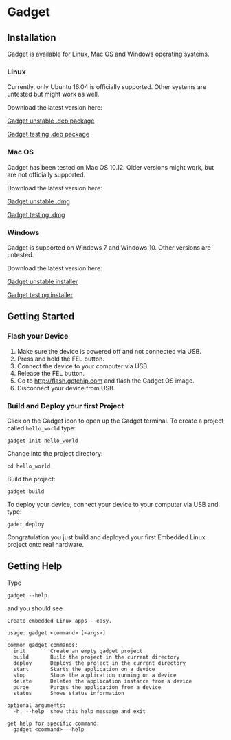 # Gadget

## Installation

Gadget is available for Linux, Mac OS and Windows operating systems.

### Linux

Currently, only Ubuntu 16.04 is officially supported.
Other systems are untested but might work as well.

Download the latest version here:

[Gadget unstable .deb package](https://opensource.nextthing.co/githost/gadgetosd/unstable/latest/gadget.deb)

[Gadget testing .deb package](https://opensource.nextthing.co/githost/gadgetosd/testing/gadget.deb)

### Mac OS

Gadget has been tested on Mac OS 10.12.
Older versions might work, but are not officially supported.

Download the latest version here:

[Gadget unstable .dmg](https://opensource.nextthing.co/githost/gadgetosd/latest/Gadget.dmg)

[Gadget testing .dmg](https://opensource.nextthing.co/githost/gadgetosd/testing/Gadget.dmg)

###  Windows

Gadget is supported on Windows 7 and Windows 10.
Other versions are untested.

Download the latest version here:

[Gadget unstable installer](https://opensource.nextthing.co/githost/gadgetosd/latest/Gadget-Setup.dmg)

[Gadget testing installer](https://opensource.nextthing.co/githost/gadgetosd/testing/Gadget-Setup.exe)

## Getting Started

### Flash your Device

1. Make sure the device is powered off and not connected via USB.
2. Press and hold the FEL button.
3. Connect the device to your computer via USB.
4. Release the FEL button.
5. Go to http://flash.getchip.com and flash the Gadget OS image.
6. Disconnect your device from USB.

### Build and Deploy your first Project

Click on the Gadget icon to open up the Gadget terminal.
To create a project called `hello_world` type:
```
gadget init hello_world
```

Change into the project directory:
```
cd hello_world
```

Build the project:
```
gadget build
```

To deploy your device, connect your device to your computer via USB and type:
```
gadet deploy
```

Congratulation you just build and deployed your first Embedded Linux project onto real hardware.

## Getting Help

Type
```
gadget --help
```

and you should see
```
Create embedded Linux apps - easy.

usage: gadget <command> [<args>]

common gadget commands:
  init        Create an empty gadget project
  build       Build the project in the current directory
  deploy      Deploys the project in the current directory
  start       Starts the application on a device
  stop        Stops the application running on a device
  delete      Deletes the application instance from a device
  purge       Purges the application from a device
  status      Shows status information

optional arguments:
  -h, --help  show this help message and exit

get help for specific command:
  gadget <command> --help
```
